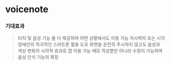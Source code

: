 # voicenote
 
### 기대효과
> 터치 및 음성 기능 둘 다 제공하여 어떤 상황에서도 이용 가능
> 저시력자 또는 시각장애인의 적극적인 스마트폰 활용 도모
> 화면을 온전히 주시하지 않고도 음성과 색상 변화의 시각적 효과로 앱 이용 가능
> 메모 작성뿐만 아니라 수정이 가능하여 음성 인식 기능의 확장
